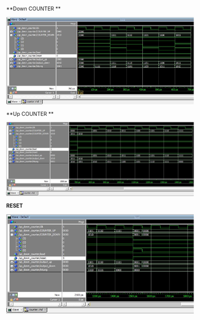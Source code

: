 **Down COUNTER **
<p align="center"><img src="https://github.com/bloodberrys/BucketGambar/blob/master/down_counterr.JPG?raw=true"></p>

**Up COUNTER **
<p align="center"><img src="https://github.com/bloodberrys/BucketGambar/blob/master/up_counterr.JPG?raw=true"></p>

**RESET**
<p align="center"><img src="https://github.com/bloodberrys/BucketGambar/blob/master/reset.JPG?raw=true"></p>
